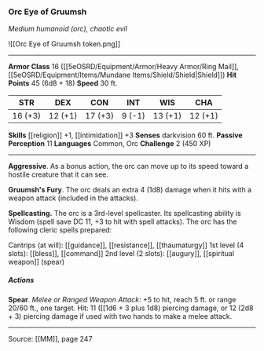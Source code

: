 ### Orc Eye of Gruumsh
_Medium humanoid (orc), chaotic evil_

![[Orc Eye of Gruumsh token.png]]




---

**Armor Class** 16 ([[5eOSRD/Equipment/Armor/Heavy Armor/Ring Mail]], [[5eOSRD/Equipment/Items/Mundane Items/Shield/Shield|Shield]])
**Hit Points** 45 (6d8 + 18)
**Speed** 30 ft.

| STR     | DEX     | CON     | INT     | WIS     | CHA     |
|---------|---------|---------|---------|---------|---------|
| 16 (+3) | 12 (+1) | 17 (+3) | 9 (-1) | 13 (+1) | 12 (+1) |

**Skills** [[religion]] +1, [[intimidation]] +3
**Senses** darkvision 60 ft.
**Passive Perception** 11
**Languages** Common, Orc
**Challenge** 2 (450 XP)

---

**Aggressive**. As a bonus action, the orc can move up to its speed toward a hostile creature that it can see.

**Gruumsh's Fury**. The orc deals an extra 4 (1d8) damage when it hits with a weapon attack (included in the attacks).

**Spellcasting.** The orc is a 3rd-level spellcaster. Its spellcasting ability is Wisdom (spell save DC 11, +3 to hit with spell attacks). The orc has the following cleric spells prepared:

Cantrips (at will): [[guidance]], [[resistance]], [[thaumaturgy]]
1st level (4 slots): [[bless]], [[command]]
2nd level (2 slots): [[augury]], [[spiritual weapon]] (spear)

##### Actions
**Spear**. _Melee or Ranged Weapon Attack:_ +5 to hit, reach 5 ft. or range 20/60 ft., one target. Hit: 11 ([[1d6 + 3 plus 1d8) piercing damage, or 12 (2d8 + 3) piercing damage if used with two hands to make a melee attack.


---

Source: [[MM]], page 247